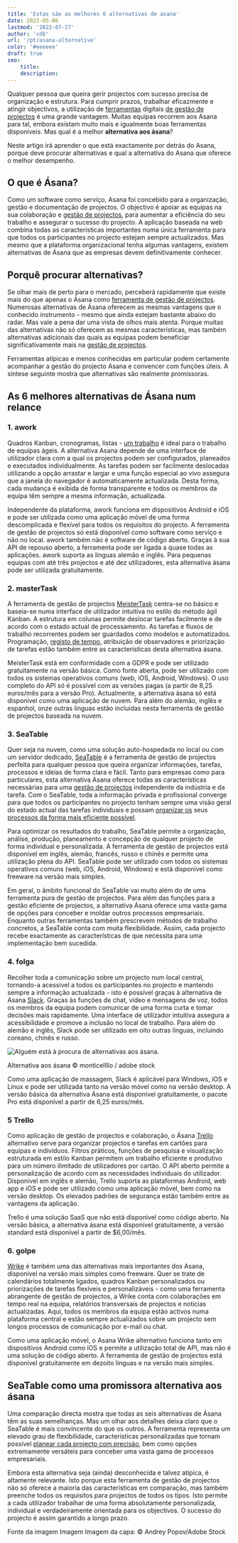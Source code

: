 ```yaml
---
title: 'Estas são as melhores 6 alternativas de asana'
date: 2022-05-06
lastmod: '2022-07-27'
author: 'cdb'
url: '/pt/asana-alternative'
color: '#eeeeee'
draft: true
seo:
    title:
    description:
---
```


Qualquer pessoa que queira gerir projectos com sucesso precisa de organização e estrutura. Para cumprir prazos, trabalhar eficazmente e atingir objectivos, a utilização de [ferramentas](https://seatable.io/pt/projekt-management-tool/) digitais [de gestão de projectos](https://seatable.io/pt/projekt-management-tool/) é uma grande vantagem. Muitas equipas recorrem aos Asana para tal, embora existam muito mais e igualmente boas ferramentas disponíveis. Mas qual é a melhor **alternativa aos ásana**?

Neste artigo irá aprender o que está exactamente por detrás do Asana, porque deve procurar alternativas e qual a alternativa do Asana que oferece o melhor desempenho.

## O que é Ásana?

Como um software como serviço, Asana foi concebido para a organização, gestão e documentação de projectos. O objectivo é apoiar as equipas na sua colaboração e [gestão de projectos](https://seatable.io/pt/projektmanagement-methoden-im-ueberblick/), para aumentar a eficiência do seu trabalho e assegurar o sucesso do projecto. A aplicação baseada na web combina todas as características importantes numa única ferramenta para que todos os participantes no projecto estejam sempre actualizados. Mas mesmo que a plataforma organizacional tenha algumas vantagens, existem alternativas de Ásana que as empresas devem definitivamente conhecer.

## Porquê procurar alternativas?

Se olhar mais de perto para o mercado, perceberá rapidamente que existe mais do que apenas o Ásana como [ferramenta de gestão de projectos](https://seatable.io/pt/projekt-management-tool/). Numerosas alternativas de Ásana oferecem as mesmas vantagens que o conhecido instrumento - mesmo que ainda estejam bastante abaixo do radar. Mas vale a pena dar uma vista de olhos mais atenta. Porque muitas das alternativas não só oferecem as mesmas características, mas também alternativas adicionais das quais as equipas podem beneficiar significativamente mais na [gestão de projectos](https://seatable.io/pt/projektmanagement/).

Ferramentas atípicas e menos conhecidas em particular podem certamente acompanhar a gestão do projecto Asana e convencer com funções úteis. A síntese seguinte mostra que alternativas são realmente promissoras.

## As 6 melhores alternativas de Ásana num relance

### 1\. awork

Quadros Kanban, cronogramas, listas - [um trabalho](https://www.awork.io/) é ideal para o trabalho de equipas ágeis. A alternativa Asana depende de uma interface de utilizador clara com a qual os projectos podem ser configurados, planeados e executados individualmente. As tarefas podem ser facilmente deslocadas utilizando a opção arrastar e largar e uma função especial ao vivo assegura que a janela do navegador é automaticamente actualizada. Desta forma, cada mudança é exibida de forma transparente e todos os membros da equipa têm sempre a mesma informação, actualizada.

Independente da plataforma, awork funciona em dispositivos Android e iOS e pode ser utilizada como uma aplicação móvel de uma forma descomplicada e flexível para todos os requisitos do projecto. A ferramenta de gestão de projectos só está disponível como software como serviço e não no local. awork também não é software de código aberto. Graças à sua API de repouso aberto, a ferramenta pode ser ligada a quase todas as aplicações. awork suporta as línguas alemão e inglês. Para pequenas equipas com até três projectos e até dez utilizadores, esta alternativa ásana pode ser utilizada gratuitamente.

### 2\. masterTask

A ferramenta de gestão de projectos [MeisterTask](https://www.meistertask.com/de) centra-se no básico e baseia-se numa interface de utilizador intuitiva no estilo do método ágil Kanban. A estrutura em colunas permite deslocar tarefas facilmente e de acordo com o estado actual de processamento. As tarefas e fluxos de trabalho recorrentes podem ser guardados como modelos e automatizados. Programação, [registo de tempo](https://seatable.io/pt/arbeitszeiterfassung-in-excel/), atribuição de observadores e priorização de tarefas estão também entre as características desta alternativa ásana.

MeisterTask está em conformidade com a GDPR e pode ser utilizado gratuitamente na versão básica. Como fonte aberta, pode ser utilizado com todos os sistemas operativos comuns (web, iOS, Android, Windows). O uso completo do API só é possível com as versões pagas (a partir de 8,25 euros/mês para a versão Pro). Actualmente, a alternativa ásana só está disponível como uma aplicação de nuvem. Para além do alemão, inglês e espanhol, onze outras línguas estão incluídas nesta ferramenta de gestão de projectos baseada na nuvem.

### 3\. SeaTable

Quer seja na nuvem, como uma solução auto-hospedada no local ou com um servidor dedicado, [SeaTable](https://seatable.io/pt/) é a ferramenta de gestão de projectos perfeita para qualquer pessoa que queira organizar informações, tarefas, processos e ideias de forma clara e fácil. Tanto para empresas como para particulares, esta alternativa Asana oferece todas as características necessárias para uma [gestão de projectos](https://seatable.io/pt/projektmanagement-methoden-im-ueberblick/) independente da indústria e da tarefa. Com o SeaTable, toda a informação privada e profissional converge para que todos os participantes no projecto tenham sempre uma visão geral do estado actual das tarefas individuais e possam [organizar os](https://seatable.io/pt/vorlagen-projektplanung/) seus [processos da forma mais eficiente possível](https://seatable.io/pt/vorlagen-projektplanung/).

Para optimizar os resultados do trabalho, SeaTable permite a organização, análise, produção, planeamento e concepção de qualquer projecto de forma individual e personalizada. A ferramenta de gestão de projectos está disponível em inglês, alemão, francês, russo e chinês e permite uma utilização plena do API. SeaTable pode ser utilizado com todos os sistemas operativos comuns (web, iOS, Android, Windows) e está disponível como freeware na versão mais simples.

Em geral, o âmbito funcional do SeaTable vai muito além do de uma ferramenta pura de gestão de projectos. Para além das funções para a gestão eficiente de projectos, a alternativa Ásana oferece uma vasta gama de opções para conceber e moldar outros processos empresariais. Enquanto outras ferramentas também prescrevem métodos de trabalho concretos, a SeaTable conta com muita flexibilidade. Assim, cada projecto recebe exactamente as características de que necessita para uma implementação bem sucedida.

### 4\. folga

Recolher toda a comunicação sobre um projecto num local central, tornando-a acessível a todos os participantes no projecto e mantendo sempre a informação actualizada - isto é possível graças à alternativa de Asana [Slack](https://slack.com/intl/de-de/). Graças às funções de chat, vídeo e mensagens de voz, todos os membros da equipa podem comunicar de uma forma curta e tomar decisões mais rapidamente. Uma interface de utilizador intuitiva assegura a acessibilidade e promove a inclusão no local de trabalho. Para além do alemão e inglês, Slack pode ser utilizado em oito outras línguas, incluindo coreano, chinês e russo.

![Alguém está à procura de alternativas aos ásana.](https://seatable.io/wp-content/uploads/2022/05/Asana-Alternative_AdobeStock_391018024_bearbeitet-711x474.jpg)

Alternativa aos ásana © monticellllo / adobe stock

Como uma aplicação de massagem, Slack é aplicável para Windows, iOS e Linux e pode ser utilizada tanto na versão móvel como na versão desktop. A versão básica da alternativa Ásana está disponível gratuitamente, o pacote Pro está disponível a partir de 6,25 euros/mês.

### 5 Trello

Como aplicação de gestão de projectos e colaboração, o Ásana [Trello](https://trello.com/de) alternativo serve para organizar projectos e tarefas em cartões para equipas e indivíduos. Filtros práticos, funções de pesquisa e visualização estruturada em estilo Kanban permitem um trabalho eficiente e produtivo para um número ilimitado de utilizadores por cartão. O API aberto permite a personalização de acordo com as necessidades individuais do utilizador. Disponível em inglês e alemão, Trello suporta as plataformas Android, web app e iOS e pode ser utilizado como uma aplicação móvel, bem como na versão desktop. Os elevados padrões de segurança estão também entre as vantagens da aplicação.

Trello é uma solução SaaS que não está disponível como código aberto. Na versão básica, a alternativa ásana está disponível gratuitamente, a versão standard está disponível a partir de $6,00/mês.

### 6\. golpe

[Wrike](https://www.wrike.com/de/) é também uma das alternativas mais importantes dos Asana, disponível na versão mais simples como freeware. Quer se trate de calendários totalmente ligados, quadros Kanban personalizados ou priorizações de tarefas flexíveis e personalizáveis - como uma ferramenta abrangente de gestão de projectos, a Wrike conta com colaborações em tempo real na equipa, relatórios transversais de projectos e notícias actualizadas. Aqui, todos os membros da equipa estão activos numa plataforma central e estão sempre actualizados sobre um projecto sem longos processos de comunicação por e-mail ou chat.

Como uma aplicação móvel, o Asana Wrike alternativo funciona tanto em dispositivos Android como iOS e permite a utilização total de API, mas não é uma solução de código aberto. A ferramenta de gestão de projectos está disponível gratuitamente em dezoito línguas e na versão mais simples.

## SeaTable como uma promissora alternativa aos ásana

Uma comparação directa mostra que todas as seis alternativas de Ásana têm as suas semelhanças. Mas um olhar aos detalhes deixa claro que o SeaTable é mais convincente do que os outros. A ferramenta representa um elevado grau de flexibilidade, características personalizadas que tornam possível [planear cada projecto com precisão](https://seatable.io/pt/vorlagen/), bem como opções extremamente versáteis para conceber uma vasta gama de processos empresariais.

Embora esta alternativa seja (ainda) desconhecida e talvez atípica, é altamente relevante. Isto porque esta ferramenta de gestão de projectos não só oferece a maioria das características em comparação, mas também preenche todos os requisitos para projectos de todos os tipos. Isto permite a cada utilizador trabalhar de uma forma absolutamente personalizada, individual e verdadeiramente orientada para os objectivos. O sucesso do projecto é assim garantido a longo prazo.

Fonte da imagem Imagem Imagem da capa: © Andrey Popov/Adobe Stock
